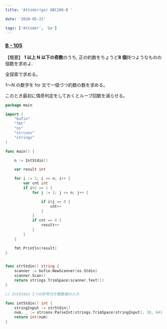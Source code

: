 ```yaml
---
title: 'AtCoder(go) ABC106-B '

date: '2020-05-23'

tags: ['AtCoder', 'Go']
---
```


### [B - 105](https://atcoder.jp/contests/abc106/tasks/abc106_b)

【概要】
**1 以上 N 以下の奇数**のうち, 正の約数をちょうど**8 個**持つようなものの個数を求めよ.

全探索で求める。

1〜N の数字を for 文で一個づつ約数の数を求める。

このとき最初に偶奇判定をしておくとループ回数を減らせる。

```go
package main

import (
	"bufio"
	"fmt"
	"os"
	"strconv"
	"strings"
)

func main() {

	n := IntStdin()

	var result int

	for i := 1; i <= n; i++ {
		var cnt int
		if i%2 == 1 {
			for j := 1; j <= n; j++ {

				if i%j == 0 {
					cnt++
				}
			}
			if cnt == 8 {
				result++
			}
		}
	}

	fmt.Println(result)
}


func strStdin() string {
	scanner := bufio.NewScanner(os.Stdin)
	scanner.Scan()
	return strings.TrimSpace(scanner.Text())
}

// IntStdin 1つの符号付き整数値の入力

func intStdin() int {
	stringInput := strStdin()
	num, _ := strconv.ParseInt(strings.TrimSpace(stringInput), 10, 64)
	return int(num)
}
```
